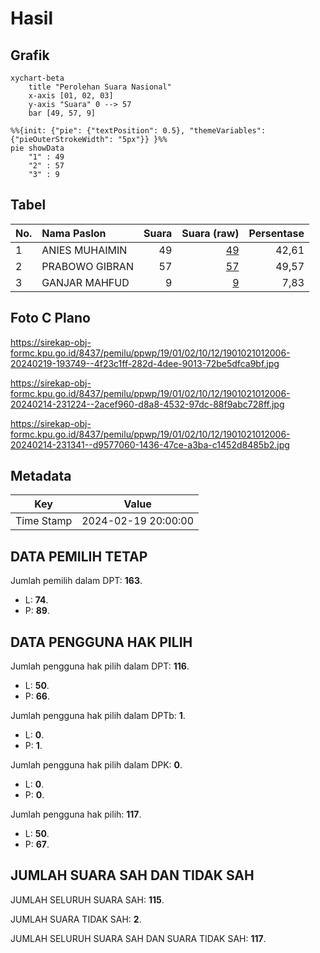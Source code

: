 # Hasil

## Grafik

```mermaid
xychart-beta
    title "Perolehan Suara Nasional"
    x-axis [01, 02, 03]
    y-axis "Suara" 0 --> 57
    bar [49, 57, 9]
```

```mermaid
%%{init: {"pie": {"textPosition": 0.5}, "themeVariables": {"pieOuterStrokeWidth": "5px"}} }%%
pie showData
    "1" : 49
    "2" : 57
    "3" : 9
```

## Tabel

| No. | Nama Paslon    | Suara | Suara (raw) | Persentase |
|:--- |:-------------- | -----:| -----------:| ----------:|
| 1   | ANIES MUHAIMIN | 49    | [49][p-1]   | 42,61      |
| 2   | PRABOWO GIBRAN | 57    | [57][p-2]   | 49,57      |
| 3   | GANJAR MAHFUD  | 9     | [9][p-3]    | 7,83       |


[p-1]: https://github.com/gigit-pemilu/pemilu-2024/blob/main/pilpres/hitung-suara/sub/19-kepulauan-bangka-belitung/sub/01-bangka/sub/02-belinyu/sub/1012-belinyu/sub/006-tps/sub/paslon-1.txt
[p-2]: https://github.com/gigit-pemilu/pemilu-2024/blob/main/pilpres/hitung-suara/sub/19-kepulauan-bangka-belitung/sub/01-bangka/sub/02-belinyu/sub/1012-belinyu/sub/006-tps/sub/paslon-2.txt
[p-3]: https://github.com/gigit-pemilu/pemilu-2024/blob/main/pilpres/hitung-suara/sub/19-kepulauan-bangka-belitung/sub/01-bangka/sub/02-belinyu/sub/1012-belinyu/sub/006-tps/sub/paslon-3.txt

## Foto C Plano

https://sirekap-obj-formc.kpu.go.id/8437/pemilu/ppwp/19/01/02/10/12/1901021012006-20240219-193749--4f23c1ff-282d-4dee-9013-72be5dfca9bf.jpg

https://sirekap-obj-formc.kpu.go.id/8437/pemilu/ppwp/19/01/02/10/12/1901021012006-20240214-231224--2acef960-d8a8-4532-97dc-88f9abc728ff.jpg

https://sirekap-obj-formc.kpu.go.id/8437/pemilu/ppwp/19/01/02/10/12/1901021012006-20240214-231341--d9577060-1436-47ce-a3ba-c1452d8485b2.jpg


## Metadata

| Key        | Value               |
| ---------- | ------------------- |
| Time Stamp | 2024-02-19 20:00:00 |


## DATA PEMILIH TETAP

Jumlah pemilih dalam DPT: **163**.
 * L: **74**.
 * P: **89**.

## DATA PENGGUNA HAK PILIH

Jumlah pengguna hak pilih dalam DPT: **116**.
 * L: **50**.
 * P: **66**.

Jumlah pengguna hak pilih dalam DPTb: **1**.
 * L: **0**.
 * P: **1**.

Jumlah pengguna hak pilih dalam DPK: **0**.
 * L: **0**.
 * P: **0**.

Jumlah pengguna hak pilih: **117**.
 * L: **50**.
 * P: **67**.

## JUMLAH SUARA SAH DAN TIDAK SAH

JUMLAH SELURUH SUARA SAH: **115**.

JUMLAH SUARA TIDAK SAH: **2**.

JUMLAH SELURUH SUARA SAH DAN SUARA TIDAK SAH: **117**.


